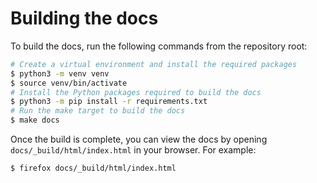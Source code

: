 # Building the docs

To build the docs, run the following commands from the repository root:

```bash
# Create a virtual environment and install the required packages
$ python3 -m venv venv
$ source venv/bin/activate
# Install the Python packages required to build the docs
$ python3 -m pip install -r requirements.txt
# Run the make target to build the docs
$ make docs
```

Once the build is complete, you can view the docs by opening `docs/_build/html/index.html` in your browser.
For example:

```bash
$ firefox docs/_build/html/index.html
```
